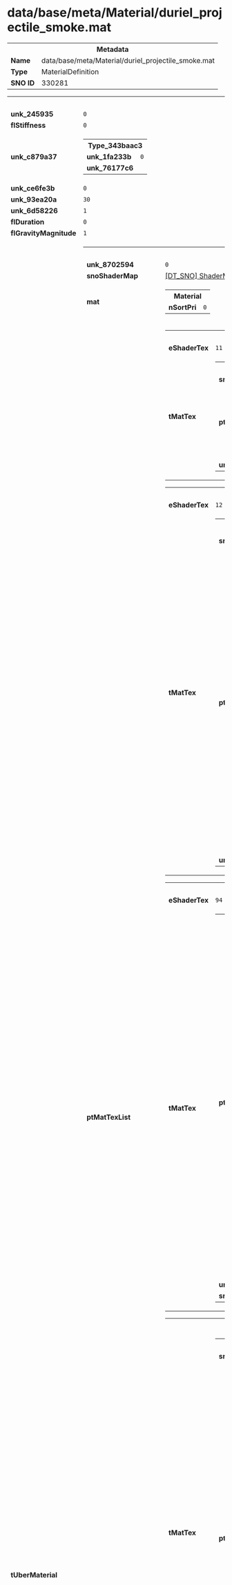 <h1>data/base/meta/Material/duriel_projectile_smoke.mat</h1><table><tr><th colspan="100%">Metadata</th></tr><tr><td><b>Name</b></td><td>data/base/meta/Material/duriel_projectile_smoke.mat</td></tr><tr><td><b>Type</b></td><td>MaterialDefinition</td></tr><tr><td><b>SNO ID</b></td><td>330281</td></tr></table>

<table><tr><th colspan="100%">Fields</th></tr><tr><td><b>unk_245935</b></td><td><code>0</code></td></tr><tr><td><b>flStiffness</b></td><td><code>0</code></td></tr><tr><td><b>unk_c879a37</b></td><td><table><tr><th colspan="100%">Type_343baac3</th></tr><tr><td><b>unk_1fa233b</b></td><td><code>0</code></td></tr><tr><td><b>unk_76177c6</b></td><td></td></tr></table>

</td></tr><tr><td><b>unk_ce6fe3b</b></td><td><code>0</code></td></tr><tr><td><b>unk_93ea20a</b></td><td><code>30</code></td></tr><tr><td><b>unk_6d58226</b></td><td><code>1</code></td></tr><tr><td><b>flDuration</b></td><td><code>0</code></td></tr><tr><td><b>flGravityMagnitude</b></td><td><code>1</code></td></tr><tr><td><b>tUberMaterial</b></td><td><table><tr><th colspan="100%">UberMaterial</th></tr><tr><td><b>unk_8702594</b></td><td><code>0</code></td></tr><tr><td><b>snoShaderMap</b></td><td><a href="..\ShaderMap\vfx_particle_blend_uber_lit.shm.md">[DT_SNO] ShaderMap: "vfx_particle_blend_uber_lit"</a></td></tr><tr><td><b>mat</b></td><td><table><tr><th colspan="100%">Material</th></tr><tr><td><b>nSortPri</b></td><td><code>0</code></td></tr></table>

</td></tr><tr><td><b>ptMatTexList</b></td><td><table><tr><th colspan="100%">MaterialTextureEntry</th></tr><tr><td><b>eShaderTex</b></td><td><code>11</code></td></tr><tr><td><b>tMatTex</b></td><td><table><tr><th colspan="100%">MaterialTexture</th></tr><tr><td><b>snoTex</b></td><td><a href="..\Texture\duriel_ColorGradient1.tex.md">[DT_SNO] Texture: "duriel_ColorGradient1"</a></td></tr><tr><td><b>ptTexAnim</b></td><td><table><tr><th colspan="100%">TexAnim</th></tr><tr><td><b>flUScale</b></td><td><code>1</code></td></tr><tr><td><b>flVScale</b></td><td><code>1</code></td></tr><tr><td><b>dwType</b></td><td><code>911604182</code></td></tr><tr><td><b>dwPad</b></td><td><code>0</code></td></tr></table>


</td></tr><tr><td><b>unk_908e73d</b></td><td><code>-1</code></td></tr></table>

</td></tr></table>


<table><tr><th colspan="100%">MaterialTextureEntry</th></tr><tr><td><b>eShaderTex</b></td><td><code>12</code></td></tr><tr><td><b>tMatTex</b></td><td><table><tr><th colspan="100%">MaterialTexture</th></tr><tr><td><b>snoTex</b></td><td><a href="..\Texture\barbarian_upheaval_payload_dirt_ground_Mask.tex.md">[DT_SNO] Texture: "barbarian_upheaval_payload_dirt_ground_Mask"</a></td></tr><tr><td><b>ptTexAnim</b></td><td><table><tr><th colspan="100%">Type_3c468167</th></tr><tr><td><b>flVScale</b></td><td><code>1</code></td></tr><tr><td><b>tFrameAnim</b></td><td><table><tr><th colspan="100%">FrameAnim</th></tr><tr><td><b>unk_ff885d0</b></td><td><table><tr><th colspan="100%">Fields</th></tr><tr><td><b>rangeValue1</b></td><td><code>0</code></td></tr><tr><td><b>rangeValue2</b></td><td><code>0</code></td></tr></table>

</td></tr><tr><td><b>unk_ca71af4</b></td><td><code>0</code></td></tr><tr><td><b>ePlaybackMode</b></td><td><code>2</code></td></tr><tr><td><b>unk_ce7df98</b></td><td><table><tr><th colspan="100%">Fields</th></tr><tr><td><b>rangeValue1</b></td><td><code>0</code></td></tr><tr><td><b>rangeValue2</b></td><td><code>0</code></td></tr></table>

</td></tr><tr><td><b>unk_623a91a</b></td><td><table><tr><th colspan="100%">Fields</th></tr><tr><td><b>rangeValue1</b></td><td><code>0</code></td></tr><tr><td><b>rangeValue2</b></td><td><code>3</code></td></tr></table>

</td></tr><tr><td><b>unk_98a3c88</b></td><td><code>0</code></td></tr></table>

</td></tr><tr><td><b>fScaleUVsToFrame</b></td><td><code>1</code></td></tr><tr><td><b>dwType</b></td><td><code>1011253607</code></td></tr><tr><td><b>dwPad</b></td><td><code>0</code></td></tr><tr><td><b>flUScale</b></td><td><code>1</code></td></tr></table>


</td></tr><tr><td><b>unk_908e73d</b></td><td><code>0</code></td></tr></table>

</td></tr></table>


<table><tr><th colspan="100%">MaterialTextureEntry</th></tr><tr><td><b>eShaderTex</b></td><td><code>94</code></td></tr><tr><td><b>tMatTex</b></td><td><table><tr><th colspan="100%">MaterialTexture</th></tr><tr><td><b>ptTexAnim</b></td><td><table><tr><th colspan="100%">TexAnimTranslation</th></tr><tr><td><b>unk_42b1708</b></td><td><table><tr><th colspan="100%">Fields</th></tr><tr><td><b>rangeValue1</b></td><td><code>5</code></td></tr><tr><td><b>rangeValue2</b></td><td><code>0</code></td></tr></table>

</td></tr><tr><td><b>unk_96b1a52</b></td><td><code>0</code></td></tr><tr><td><b>unk_e5b0c7f</b></td><td><table><tr><th colspan="100%">Fields</th></tr><tr><td><b>rangeValue2</b></td><td><code>0</code></td></tr><tr><td><b>rangeValue1</b></td><td><code>0</code></td></tr></table>

</td></tr><tr><td><b>dwType</b></td><td><code>3866881285</code></td></tr><tr><td><b>dwPad</b></td><td><code>0</code></td></tr><tr><td><b>unk_85c824d</b></td><td><code>0</code></td></tr><tr><td><b>flUTransInitial</b></td><td><code>0</code></td></tr><tr><td><b>ePinTranslation</b></td><td><code>2</code></td></tr><tr><td><b>flVTransInitial</b></td><td><code>0</code></td></tr><tr><td><b>unk_ec7cf93</b></td><td><code>0</code></td></tr><tr><td><b>dwAnimFlags</b></td><td><code>3</code></td></tr><tr><td><b>fYOffset</b></td><td><code>0.5</code></td></tr><tr><td><b>aRotationInitial</b></td><td><code>0</code></td></tr><tr><td><b>flUScale</b></td><td><code>1</code></td></tr><tr><td><b>unk_803e8a7</b></td><td><table><tr><th colspan="100%">Fields</th></tr><tr><td><b>rangeValue1</b></td><td><code>0</code></td></tr><tr><td><b>rangeValue2</b></td><td><code>5</code></td></tr></table>

</td></tr><tr><td><b>fXOffset</b></td><td><code>0.5</code></td></tr><tr><td><b>flVScale</b></td><td><code>1</code></td></tr><tr><td><b>eOrderOperation</b></td><td><code>0</code></td></tr></table>


</td></tr><tr><td><b>unk_908e73d</b></td><td><code>1</code></td></tr><tr><td><b>snoTex</b></td><td><a href="..\Texture\noise_clouds_boney_32.tex.md">[DT_SNO] Texture: "noise_clouds_boney_32"</a></td></tr></table>

</td></tr></table>


<table><tr><th colspan="100%">MaterialTextureEntry</th></tr><tr><td><b>tMatTex</b></td><td><table><tr><th colspan="100%">MaterialTexture</th></tr><tr><td><b>snoTex</b></td><td><a href="..\Texture\noise_clouds_wormy_Alpha2.tex.md">[DT_SNO] Texture: "noise_clouds_wormy_Alpha2"</a></td></tr><tr><td><b>ptTexAnim</b></td><td><table><tr><th colspan="100%">TexAnimTranslation</th></tr><tr><td><b>aRotationInitial</b></td><td><code>0</code></td></tr><tr><td><b>unk_96b1a52</b></td><td><code>0</code></td></tr><tr><td><b>dwPad</b></td><td><code>0</code></td></tr><tr><td><b>flVScale</b></td><td><code>1</code></td></tr><tr><td><b>unk_803e8a7</b></td><td><table><tr><th colspan="100%">Fields</th></tr><tr><td><b>rangeValue1</b></td><td><code>0</code></td></tr><tr><td><b>rangeValue2</b></td><td><code>0</code></td></tr></table>

</td></tr><tr><td><b>flVTransInitial</b></td><td><code>0</code></td></tr><tr><td><b>dwAnimFlags</b></td><td><code>3</code></td></tr><tr><td><b>unk_e5b0c7f</b></td><td><table><tr><th colspan="100%">Fields</th></tr><tr><td><b>rangeValue1</b></td><td><code>0</code></td></tr><tr><td><b>rangeValue2</b></td><td><code>0</code></td></tr></table>

</td></tr><tr><td><b>dwType</b></td><td><code>3866881285</code></td></tr><tr><td><b>unk_42b1708</b></td><td><table><tr><th colspan="100%">Fields</th></tr><tr><td><b>rangeValue2</b></td><td><code>0</code></td></tr><tr><td><b>rangeValue1</b></td><td><code>0</code></td></tr></table>

</td></tr><tr><td><b>fXOffset</b></td><td><code>0.5</code></td></tr><tr><td><b>fYOffset</b></td><td><code>0.5</code></td></tr><tr><td><b>unk_85c824d</b></td><td><code>0</code></td></tr><tr><td><b>flUScale</b></td><td><code>1</code></td></tr><tr><td><b>ePinTranslation</b></td><td><code>2</code></td></tr><tr><td><b>eOrderOperation</b></td><td><code>0</code></td></tr><tr><td><b>unk_ec7cf93</b></td><td><code>0</code></td></tr><tr><td><b>flUTransInitial</b></td><td><code>0</code></td></tr></table>


</td></tr><tr><td><b>unk_908e73d</b></td><td><code>2</code></td></tr></table>

</td></tr><tr><td><b>eShaderTex</b></td><td><code>97</code></td></tr></table>


<table><tr><th colspan="100%">MaterialTextureEntry</th></tr><tr><td><b>eShaderTex</b></td><td><code>105</code></td></tr><tr><td><b>tMatTex</b></td><td><table><tr><th colspan="100%">MaterialTexture</th></tr><tr><td><b>snoTex</b></td><td><a href="..\Texture\uvDist_germyBlobs.tex.md">[DT_SNO] Texture: "uvDist_germyBlobs"</a></td></tr><tr><td><b>ptTexAnim</b></td><td><table><tr><th colspan="100%">TexAnim</th></tr><tr><td><b>dwPad</b></td><td><code>0</code></td></tr><tr><td><b>flUScale</b></td><td><code>1</code></td></tr><tr><td><b>flVScale</b></td><td><code>1</code></td></tr><tr><td><b>dwType</b></td><td><code>911604182</code></td></tr></table>


</td></tr><tr><td><b>unk_908e73d</b></td><td><code>-1</code></td></tr></table>

</td></tr></table>


</td></tr><tr><td><b>unk_b0425e7</b></td><td><table><tr><th colspan="100%">Type_4d7ce083</th></tr><tr><td><b>unk_ca8bc7a</b></td><td></td></tr><tr><td><b>unk_952c928</b></td><td><table><tr><th colspan="100%">Type_81c02618</th></tr><tr><td><b>tValue</b></td><td><table><tr><th colspan="100%">Type_a8e85f45</th></tr><tr><td><b>snoMaterialValue</b></td><td><a href="..\MaterialValue\Color Intensity.mtv.md">[DT_SNO] MaterialValue: "Color Intensity"</a></td></tr><tr><td><b>value</b></td><td><code>1.5</code></td></tr><tr><td><b>unk_2362b28</b></td><td><code>-1</code></td></tr></table>

</td></tr></table>


<table><tr><th colspan="100%">Type_81c02618</th></tr><tr><td><b>tValue</b></td><td><table><tr><th colspan="100%">Type_a8e85f45</th></tr><tr><td><b>snoMaterialValue</b></td><td><a href="..\MaterialValue\UV Distortion Shape Strength.mtv.md">[DT_SNO] MaterialValue: "UV Distortion Shape Strength"</a></td></tr><tr><td><b>value</b></td><td><code>0</code></td></tr><tr><td><b>unk_2362b28</b></td><td><code>-1</code></td></tr></table>

</td></tr></table>


<table><tr><th colspan="100%">Type_81c02618</th></tr><tr><td><b>tValue</b></td><td><table><tr><th colspan="100%">Type_a8e85f45</th></tr><tr><td><b>snoMaterialValue</b></td><td><a href="..\MaterialValue\Alpha Soft Distance.mtv.md">[DT_SNO] MaterialValue: "Alpha Soft Distance"</a></td></tr><tr><td><b>value</b></td><td><code>0</code></td></tr><tr><td><b>unk_2362b28</b></td><td><code>-1</code></td></tr></table>

</td></tr></table>


<table><tr><th colspan="100%">Type_81c02618</th></tr><tr><td><b>tValue</b></td><td><table><tr><th colspan="100%">Type_a8e85f45</th></tr><tr><td><b>value</b></td><td><code>1</code></td></tr><tr><td><b>unk_2362b28</b></td><td><code>-1</code></td></tr><tr><td><b>snoMaterialValue</b></td><td><a href="..\MaterialValue\zSwitch Particle Dissolve Method.mtv.md">[DT_SNO] MaterialValue: "zSwitch Particle Dissolve Method"</a></td></tr></table>

</td></tr></table>


<table><tr><th colspan="100%">Type_81c02618</th></tr><tr><td><b>tValue</b></td><td><table><tr><th colspan="100%">Type_a8e85f45</th></tr><tr><td><b>snoMaterialValue</b></td><td><a href="..\MaterialValue\zSwitch Particle Color Method.mtv.md">[DT_SNO] MaterialValue: "zSwitch Particle Color Method"</a></td></tr><tr><td><b>value</b></td><td><code>2</code></td></tr><tr><td><b>unk_2362b28</b></td><td><code>-1</code></td></tr></table>

</td></tr></table>


<table><tr><th colspan="100%">Type_81c02618</th></tr><tr><td><b>tValue</b></td><td><table><tr><th colspan="100%">Type_a8e85f45</th></tr><tr><td><b>unk_2362b28</b></td><td><code>-1</code></td></tr><tr><td><b>snoMaterialValue</b></td><td><a href="..\MaterialValue\Noise 1 - Alpha lerp to white.mtv.md">[DT_SNO] MaterialValue: "Noise 1 - Alpha lerp to white"</a></td></tr><tr><td><b>value</b></td><td><code>1</code></td></tr></table>

</td></tr></table>


<table><tr><th colspan="100%">Type_81c02618</th></tr><tr><td><b>tValue</b></td><td><table><tr><th colspan="100%">Type_a8e85f45</th></tr><tr><td><b>snoMaterialValue</b></td><td><a href="..\MaterialValue\Noise 2 - Alpha lerp to white.mtv.md">[DT_SNO] MaterialValue: "Noise 2 - Alpha lerp to white"</a></td></tr><tr><td><b>value</b></td><td><code>1</code></td></tr><tr><td><b>unk_2362b28</b></td><td><code>-1</code></td></tr></table>

</td></tr></table>


<table><tr><th colspan="100%">Type_81c02618</th></tr><tr><td><b>tValue</b></td><td><table><tr><th colspan="100%">Type_a8e85f45</th></tr><tr><td><b>snoMaterialValue</b></td><td><a href="..\MaterialValue\UV Distortion Dissolve Strength.mtv.md">[DT_SNO] MaterialValue: "UV Distortion Dissolve Strength"</a></td></tr><tr><td><b>value</b></td><td><code>1</code></td></tr><tr><td><b>unk_2362b28</b></td><td><code>-1</code></td></tr></table>

</td></tr></table>


<table><tr><th colspan="100%">Type_81c02618</th></tr><tr><td><b>tValue</b></td><td><table><tr><th colspan="100%">Type_a8e85f45</th></tr><tr><td><b>snoMaterialValue</b></td><td><a href="..\MaterialValue\Alpha 2 Soft Distance.mtv.md">[DT_SNO] MaterialValue: "Alpha 2 Soft Distance"</a></td></tr><tr><td><b>value</b></td><td><code>0.5</code></td></tr><tr><td><b>unk_2362b28</b></td><td><code>-1</code></td></tr></table>

</td></tr></table>


<table><tr><th colspan="100%">Type_81c02618</th></tr><tr><td><b>tValue</b></td><td><table><tr><th colspan="100%">Type_a8e85f45</th></tr><tr><td><b>snoMaterialValue</b></td><td><a href="..\MaterialValue\Use Alpha 2 Soft Distance.mtv.md">[DT_SNO] MaterialValue: "Use Alpha 2 Soft Distance"</a></td></tr><tr><td><b>value</b></td><td><code>1</code></td></tr><tr><td><b>unk_2362b28</b></td><td><code>-1</code></td></tr></table>

</td></tr></table>


</td></tr><tr><td><b>unk_782eb3d</b></td><td></td></tr><tr><td><b>unk_e789a65</b></td><td></td></tr></table>


</td></tr><tr><td><b>nTexAnimStateCount</b></td><td><code>3</code></td></tr></table>

</td></tr><tr><td><b>unk_e22e114</b></td><td></td></tr><tr><td><b>unk_95fa9b8</b></td><td><table><tr><th colspan="100%">Type_cbfdd2ea</th></tr><tr><td><b>tHeader</b></td><td><table><tr><th colspan="100%">InterpolationPathHeader</th></tr><tr><td><b>tLoopPointStart</b></td><td><code>0</code></td></tr><tr><td><b>tLoopPointEnd</b></td><td><code>1</code></td></tr><tr><td><b>nDistributionFunction</b></td><td><code>0</code></td></tr><tr><td><b>unk_2312508</b></td><td><code>0</code></td></tr><tr><td><b>arInterpScalar</b></td><td><table><tr><th colspan="100%">InterpolationScalar</th></tr><tr><td><b>dwFlags</b></td><td><code>1</code></td></tr><tr><td><b>unk_2424d91</b></td><td><table><tr><th colspan="100%">Fields</th></tr><tr><td><b>rangeValue1</b></td><td><code>0</code></td></tr><tr><td><b>rangeValue2</b></td><td><code>1</code></td></tr></table>

</td></tr><tr><td><b>unk_c9a8e76</b></td><td><table><tr><th colspan="100%">Fields</th></tr><tr><td><b>rangeValue1</b></td><td><code>0</code></td></tr><tr><td><b>rangeValue2</b></td><td><code>1</code></td></tr></table>

</td></tr><tr><td><b>eRemapEasing</b></td><td><code>0</code></td></tr><tr><td><b>szFormulaName</b></td><td><code>0</code></td></tr><tr><td><b>nScalarFunction</b></td><td><code>0</code></td></tr></table>


</td></tr><tr><td><b>dwFlags</b></td><td><code>4</code></td></tr></table>

</td></tr><tr><td><b>ptArrayNodes</b></td><td><table><tr><th colspan="100%">Type_77aada63</th></tr><tr><td><b>tValueMin</b></td><td><code>0</code></td></tr><tr><td><b>tValueMax</b></td><td><code>0</code></td></tr><tr><td><b>tTime</b></td><td><code>0</code></td></tr></table>


<table><tr><th colspan="100%">Type_77aada63</th></tr><tr><td><b>tValueMin</b></td><td><code>1</code></td></tr><tr><td><b>tValueMax</b></td><td><code>1</code></td></tr><tr><td><b>tTime</b></td><td><code>1</code></td></tr></table>


</td></tr></table>

</td></tr><tr><td><b>tOutroDuration</b></td><td><code>0.5</code></td></tr><tr><td><b>unk_2a29881</b></td><td><table><tr><th colspan="100%">Type_88c1160d</th></tr><tr><td><b>eIndices</b></td><td><code>0</code>
<code>0</code>
<code>0</code>
<code>0</code>
<code>0</code>
<code>0</code>
<code>0</code>
<code>0</code>
</td></tr></table>

</td></tr><tr><td><b>snoSurface</b></td><td><a href="..\Surface\Stone.srf.md">[DT_SNO] Surface: "Stone"</a></td></tr><tr><td><b>snoBiomes</b></td><td></td></tr><tr><td><b>unk_a08119e</b></td><td><code>0.20000000298023224</code></td></tr><tr><td><b>unk_5b1ce37</b></td><td><code>0.8999999761581421</code></td></tr><tr><td><b>dwFlags</b></td><td><code>1</code></td></tr><tr><td><b>unk_f43ef5b</b></td><td><table><tr><th colspan="100%">Type_cbfdd2ea</th></tr><tr><td><b>tHeader</b></td><td><table><tr><th colspan="100%">InterpolationPathHeader</th></tr><tr><td><b>tLoopPointEnd</b></td><td><code>1</code></td></tr><tr><td><b>nDistributionFunction</b></td><td><code>0</code></td></tr><tr><td><b>unk_2312508</b></td><td><code>0</code></td></tr><tr><td><b>arInterpScalar</b></td><td><table><tr><th colspan="100%">InterpolationScalar</th></tr><tr><td><b>nScalarFunction</b></td><td><code>0</code></td></tr><tr><td><b>dwFlags</b></td><td><code>1</code></td></tr><tr><td><b>unk_2424d91</b></td><td><table><tr><th colspan="100%">Fields</th></tr><tr><td><b>rangeValue1</b></td><td><code>0</code></td></tr><tr><td><b>rangeValue2</b></td><td><code>1</code></td></tr></table>

</td></tr><tr><td><b>unk_c9a8e76</b></td><td><table><tr><th colspan="100%">Fields</th></tr><tr><td><b>rangeValue1</b></td><td><code>0</code></td></tr><tr><td><b>rangeValue2</b></td><td><code>1</code></td></tr></table>

</td></tr><tr><td><b>eRemapEasing</b></td><td><code>0</code></td></tr><tr><td><b>szFormulaName</b></td><td><code>0</code></td></tr></table>


</td></tr><tr><td><b>dwFlags</b></td><td><code>12</code></td></tr><tr><td><b>tLoopPointStart</b></td><td><code>0</code></td></tr></table>

</td></tr><tr><td><b>ptArrayNodes</b></td><td><table><tr><th colspan="100%">Type_77aada63</th></tr><tr><td><b>tValueMin</b></td><td><code>1</code></td></tr><tr><td><b>tValueMax</b></td><td><code>1</code></td></tr><tr><td><b>tTime</b></td><td><code>0</code></td></tr></table>


</td></tr></table>

</td></tr></table>

